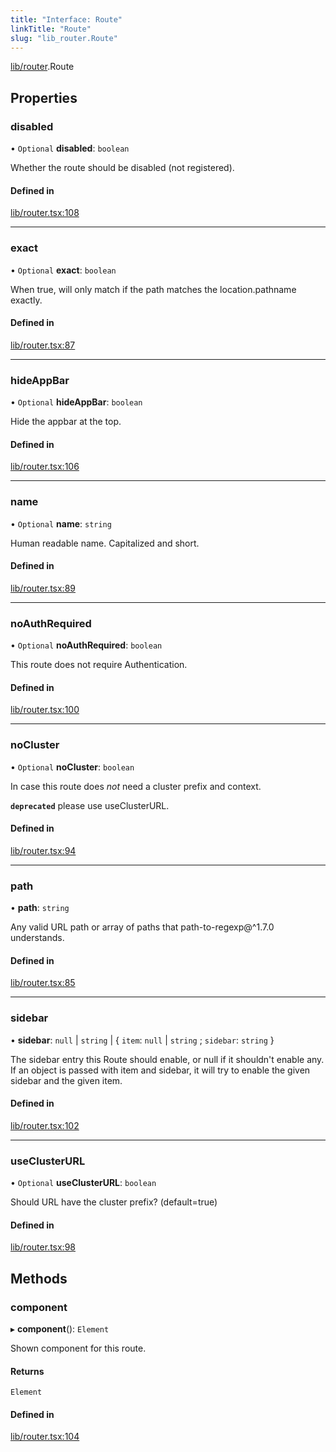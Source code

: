 ```yaml
---
title: "Interface: Route"
linkTitle: "Route"
slug: "lib_router.Route"
---
```


[lib/router](../modules/lib_router.md).Route

## Properties

### disabled

• `Optional` **disabled**: `boolean`

Whether the route should be disabled (not registered).

#### Defined in

[lib/router.tsx:108](https://github.com/headlamp-k8s/headlamp/blob/a8b3c4c6/frontend/src/lib/router.tsx#L108)

___

### exact

• `Optional` **exact**: `boolean`

When true, will only match if the path matches the location.pathname exactly.

#### Defined in

[lib/router.tsx:87](https://github.com/headlamp-k8s/headlamp/blob/a8b3c4c6/frontend/src/lib/router.tsx#L87)

___

### hideAppBar

• `Optional` **hideAppBar**: `boolean`

Hide the appbar at the top.

#### Defined in

[lib/router.tsx:106](https://github.com/headlamp-k8s/headlamp/blob/a8b3c4c6/frontend/src/lib/router.tsx#L106)

___

### name

• `Optional` **name**: `string`

Human readable name. Capitalized and short.

#### Defined in

[lib/router.tsx:89](https://github.com/headlamp-k8s/headlamp/blob/a8b3c4c6/frontend/src/lib/router.tsx#L89)

___

### noAuthRequired

• `Optional` **noAuthRequired**: `boolean`

This route does not require Authentication.

#### Defined in

[lib/router.tsx:100](https://github.com/headlamp-k8s/headlamp/blob/a8b3c4c6/frontend/src/lib/router.tsx#L100)

___

### noCluster

• `Optional` **noCluster**: `boolean`

In case this route does *not* need a cluster prefix and context.

**`deprecated`** please use useClusterURL.

#### Defined in

[lib/router.tsx:94](https://github.com/headlamp-k8s/headlamp/blob/a8b3c4c6/frontend/src/lib/router.tsx#L94)

___

### path

• **path**: `string`

Any valid URL path or array of paths that path-to-regexp@^1.7.0 understands.

#### Defined in

[lib/router.tsx:85](https://github.com/headlamp-k8s/headlamp/blob/a8b3c4c6/frontend/src/lib/router.tsx#L85)

___

### sidebar

• **sidebar**: ``null`` \| `string` \| { `item`: ``null`` \| `string` ; `sidebar`: `string`  }

The sidebar entry this Route should enable, or null if it shouldn't enable any. If an object is passed with item and sidebar, it will try to enable the given sidebar and the given item.

#### Defined in

[lib/router.tsx:102](https://github.com/headlamp-k8s/headlamp/blob/a8b3c4c6/frontend/src/lib/router.tsx#L102)

___

### useClusterURL

• `Optional` **useClusterURL**: `boolean`

Should URL have the cluster prefix? (default=true)

#### Defined in

[lib/router.tsx:98](https://github.com/headlamp-k8s/headlamp/blob/a8b3c4c6/frontend/src/lib/router.tsx#L98)

## Methods

### component

▸ **component**(): `Element`

Shown component for this route.

#### Returns

`Element`

#### Defined in

[lib/router.tsx:104](https://github.com/headlamp-k8s/headlamp/blob/a8b3c4c6/frontend/src/lib/router.tsx#L104)
